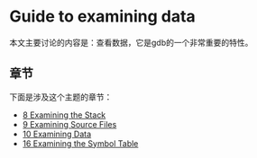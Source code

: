 # Guide to examining data

本文主要讨论的内容是：查看数据，它是gdb的一个非常重要的特性。

## 章节

下面是涉及这个主题的章节：

- [8 Examining the Stack](https://sourceware.org/gdb/onlinedocs/gdb/Stack.html#Stack)
- [9 Examining Source Files](https://sourceware.org/gdb/onlinedocs/gdb/Source.html#Source)
- [10 Examining Data](https://sourceware.org/gdb/onlinedocs/gdb/Data.html#Data)
- [16 Examining the Symbol Table](https://sourceware.org/gdb/onlinedocs/gdb/Symbols.html#Symbols)